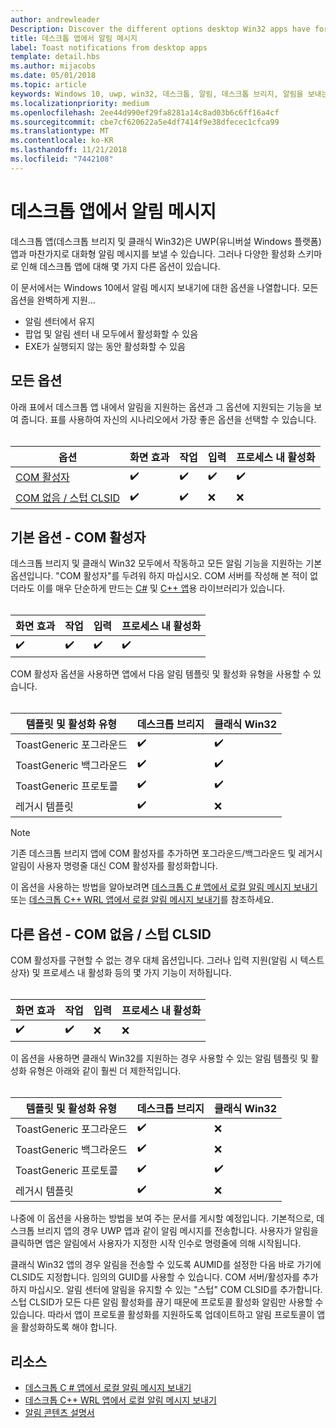 ```yaml
---
author: andrewleader
Description: Discover the different options desktop Win32 apps have for sending toast notifications
title: 데스크톱 앱에서 알림 메시지
label: Toast notifications from desktop apps
template: detail.hbs
ms.author: mijacobs
ms.date: 05/01/2018
ms.topic: article
keywords: Windows 10, uwp, win32, 데스크톱, 알림, 데스크톱 브리지, 알림을 보내는 옵션, com 서버, com 활성자, com, 가짜 com, com 없음, com 없이, 알림 보내기
ms.localizationpriority: medium
ms.openlocfilehash: 2ee44d990ef29fa8281a14c8ad03b6c6ff16a4cf
ms.sourcegitcommit: cbe7cf620622a5e4df7414f9e38dfecec1cfca99
ms.translationtype: MT
ms.contentlocale: ko-KR
ms.lasthandoff: 11/21/2018
ms.locfileid: "7442108"
---
```

# <a name="toast-notifications-from-desktop-apps"></a>데스크톱 앱에서 알림 메시지

데스크톱 앱(데스크톱 브리지 및 클래식 Win32)은 UWP(유니버설 Windows 플랫폼) 앱과 마찬가지로 대화형 알림 메시지를 보낼 수 있습니다. 그러나 다양한 활성화 스키마로 인해 데스크톱 앱에 대해 몇 가지 다른 옵션이 있습니다.

이 문서에서는 Windows 10에서 알림 메시지 보내기에 대한 옵션을 나열합니다. 모든 옵션을 완벽하게 지원...

* 알림 센터에서 유지
* 팝업 및 알림 센터 내 모두에서 활성화할 수 있음
* EXE가 실행되지 않는 동안 활성화할 수 있음

## <a name="all-options"></a>모든 옵션

아래 표에서 데스크톱 앱 내에서 알림을 지원하는 옵션과 그 옵션에 지원되는 기능을 보여 줍니다. 표를 사용하여 자신의 시나리오에서 가장 좋은 옵션을 선택할 수 있습니다.<br/><br/>

| 옵션 | 화면 효과 | 작업 | 입력 | 프로세스 내 활성화 |
| -- | -- | -- | -- | -- |
| [COM 활성자](#preferred-option---com-activator) | ✔️ | ✔️ | ✔️ | ✔️ |
| [COM 없음 / 스텁 CLSID](#alternative-option---no-com--stub-clsid) | ✔️ | ✔️ | ❌ | ❌ |


## <a name="preferred-option---com-activator"></a>기본 옵션 - COM 활성자

데스크톱 브리지 및 클래식 Win32 모두에서 작동하고 모든 알림 기능을 지원하는 기본 옵션입니다. "COM 활성자"를 두려워 하지 마십시오. COM 서버를 작성해 본 적이 없더라도 이를 매우 단순하게 만드는 [C#](send-local-toast-desktop.md) 및 [C++ 앱](send-local-toast-desktop-cpp-wrl.md)용 라이브러리가 있습니다.<br/><br/>

| 화면 효과 | 작업 | 입력 | 프로세스 내 활성화 |
| -- | -- | -- | -- |
| ✔️ | ✔️ | ✔️ | ✔️ |

COM 활성자 옵션을 사용하면 앱에서 다음 알림 템플릿 및 활성화 유형을 사용할 수 있습니다.<br/><br/>

| 템플릿 및 활성화 유형 | 데스크톱 브리지 | 클래식 Win32 |
| -- | -- | -- |
| ToastGeneric 포그라운드 | ✔️ | ✔️ |
| ToastGeneric 백그라운드 | ✔️ | ✔️ |
| ToastGeneric 프로토콜 | ✔️ | ✔️ |
| 레거시 템플릿 | ✔️ | ❌ |

> [!NOTE]
> 기존 데스크톱 브리지 앱에 COM 활성자를 추가하면 포그라운드/백그라운드 및 레거시 알림이 사용자 명령줄 대신 COM 활성자를 활성화합니다.

이 옵션을 사용하는 방법을 알아보려면 [데스크톱 C # 앱에서 로컬 알림 메시지 보내기](send-local-toast-desktop.md) 또는 [데스크톱 C++ WRL 앱에서 로컬 알림 메시지 보내기](send-local-toast-desktop-cpp-wrl.md)를 참조하세요.


## <a name="alternative-option---no-com--stub-clsid"></a>다른 옵션 - COM 없음 / 스텁 CLSID

COM 활성자를 구현할 수 없는 경우 대체 옵션입니다. 그러나 입력 지원(알림 시 텍스트 상자) 및 프로세스 내 활성화 등의 몇 가지 기능이 저하됩니다.<br/><br/>

| 화면 효과 | 작업 | 입력 | 프로세스 내 활성화 |
| -- | -- | -- | -- |
| ✔️ | ✔️ | ❌ | ❌ |

이 옵션을 사용하면 클래식 Win32를 지원하는 경우 사용할 수 있는 알림 템플릿 및 활성화 유형은 아래와 같이 훨씬 더 제한적입니다.<br/><br/>

| 템플릿 및 활성화 유형 | 데스크톱 브리지 | 클래식 Win32 |
| -- | -- | -- |
| ToastGeneric 포그라운드 | ✔️ | ❌ |
| ToastGeneric 백그라운드 | ✔️ | ❌ |
| ToastGeneric 프로토콜 | ✔️ | ✔️ |
| 레거시 템플릿 | ✔️ | ❌ |

나중에 이 옵션을 사용하는 방법을 보여 주는 문서를 게시할 예정입니다. 기본적으로, 데스크톱 브리지 앱의 경우 UWP 앱과 같이 알림 메시지를 전송합니다. 사용자가 알림을 클릭하면 앱은 알림에서 사용자가 지정한 시작 인수로 명령줄에 의해 시작됩니다.

클래식 Win32 앱의 경우 알림을 전송할 수 있도록 AUMID를 설정한 다음 바로 가기에 CLSID도 지정합니다. 임의의 GUID를 사용할 수 있습니다. COM 서버/활성자를 추가하지 마십시오. 알림 센터에 알림을 유지할 수 있는 "스텁" COM CLSID를 추가합니다. 스텁 CLSID가 모든 다른 알림 활성화를 끊기 때문에 프로토콜 활성화 알림만 사용할 수 있습니다. 따라서 앱이 프로토콜 활성화를 지원하도록 업데이트하고 알림 프로토콜이 앱을 활성화하도록 해야 합니다.


## <a name="resources"></a>리소스

* [데스크톱 C # 앱에서 로컬 알림 메시지 보내기](send-local-toast-desktop.md)
* [데스크톱 C++ WRL 앱에서 로컬 알림 메시지 보내기](send-local-toast-desktop-cpp-wrl.md)
* [알림 콘텐츠 설명서](adaptive-interactive-toasts.md)